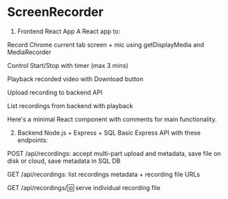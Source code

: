 # ScreenRecorder

1. Frontend React App
A React app to:

Record Chrome current tab screen + mic using getDisplayMedia and MediaRecorder

Control Start/Stop with timer (max 3 mins)

Playback recorded video with Download button

Upload recording to backend API

List recordings from backend with playback

Here's a minimal React component with comments for main functionality.


2. Backend Node.js + Express + SQL
Basic Express API with these endpoints:

POST /api/recordings: accept multi-part upload and metadata, save file on disk or cloud, save metadata in SQL DB

GET /api/recordings: list recordings metadata + recording file URLs

GET /api/recordings/:id: serve individual recording file
